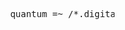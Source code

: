 <pre>










                                        quantum =~ /*.digital*./















































                                                                                                             .
</pre>